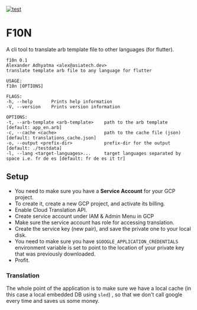 [![test](https://github.com/WinWisely268/f10n/actions/workflows/test.yml/badge.svg)](https://github.com/WinWisely268/f10n/actions/workflows/test.yml)

# F10N

A cli tool to translate arb template file to other languages (for flutter).

```
f10n 0.1
Alexander Adhyatma <alex@asiatech.dev>
translate template arb file to any language for flutter

USAGE:
f10n [OPTIONS]

FLAGS:
-h, --help       Prints help information
-V, --version    Prints version information

OPTIONS:
-t, --arb-template <arb-template>    path to the arb template [default: app_en.arb]
-c, --cache <cache>                  path to the cache file (json) [default: translations_cache.json]
-o, --output <prefix-dir>            prefix-dir for the output [default: ./testdata]
-l, --lang <target-languages>...     target languages separated by space i.e. fr de es [default: fr de es it tr]
```

## Setup

- You need to make sure you have a **Service Account** for your GCP project.
- To create it, create a new GCP project, and activate its billing.
- Enable Cloud Translation API.
- Create service account under IAM & Admin Menu in GCP
- Make sure the service account has role for accessing translation.
- Create the service key (new pair), and save the private one to your local disk.
- You need to make sure you have `$GOOGLE_APPLICATION_CREDENTIALS` environment variable is set to point to the location
  of your private key that was previously downloaded.
- Profit.

### Translation

The whole point of the application is to make sure we have a local cache (in this case a local embedded DB using `sled`)
, so that we don't call google every time and saves us some money.
